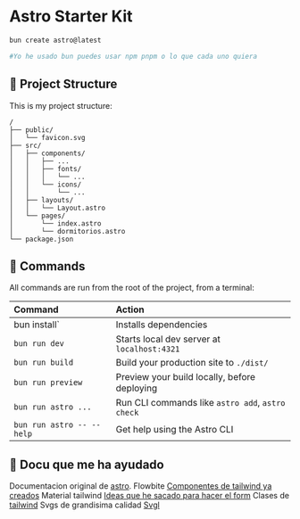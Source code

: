 # Astro Starter Kit

```sh
bun create astro@latest

#Yo he usado bun puedes usar npm pnpm o lo que cada uno quiera 
```


## 🚀 Project Structure

This is my project structure:

```text
/
├── public/
│   └── favicon.svg
├── src/
│   ├── components/
│   │   ├── ...
│   │   ├── fonts/
│   │   │   └── ... 
│   │   └── icons/
│   │       └── ... 
│   ├── layouts/
│   │   └── Layout.astro
│   └── pages/
│       └── index.astro
│       └── dormitorios.astro
└── package.json

```



## 🧞 Commands

All commands are run from the root of the project, from a terminal:

| Command                   | Action                                           |
| :------------------------ | :----------------------------------------------- |
|bun install`               | Installs dependencies                            |
| `bun run dev`             | Starts local dev server at `localhost:4321`      |
| `bun run build`           | Build your production site to `./dist/`          |
| `bun run preview`         | Preview your build locally, before deploying     |
| `bun run astro ...`       | Run CLI commands like `astro add`, `astro check` |
| `bun run astro -- --help` | Get help using the Astro CLI                     |

## 👀 Docu que me ha ayudado

Documentacion original de [astro](https://docs.astro.build).
Flowbite [Componentes de tailwind ya creados](https://flowbite.com/)
Material tailwind [Ideas que he sacado para hacer el form](https://www.material-tailwind.com/)
Clases de [tailwind](https://tailwindcss.com/)
Svgs de grandisima calidad [Svgl](https://svgl.vercel.app/)
